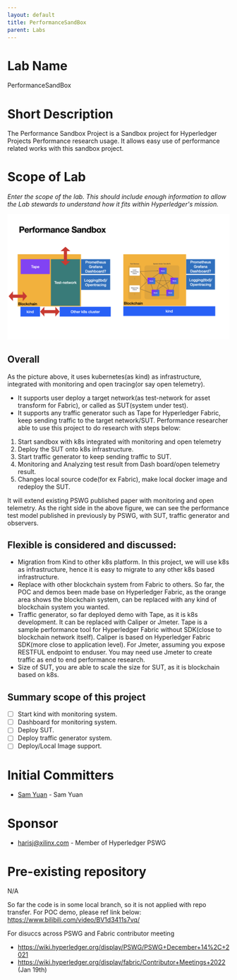 ```yaml
---
layout: default
title: PerformanceSandBox
parent: Labs
---
```

# Lab Name
PerformanceSandBox

# Short Description
The Performance Sandbox Project is a Sandbox project for Hyperledger Projects Performance research usage. It allows easy use of performance related works with this sandbox project.

# Scope of Lab
_Enter the scope of the lab. This should include enough information to allow the Lab stewards to understand how it fits within Hyperledger's mission._

![What is Performance Sandbox](./images/PerformanceSandBox.png "What is Perfomance Sandbox")

## Overall
As the picture above, it uses kubernetes(as kind) as infrastructure, integrated with monitoring and open tracing(or say open telemetry).
- It supports user deploy a target network(as test-network for asset transform for Fabric), or called as SUT(system under test).
- It supports any traffic generator such as Tape for Hyperledger Fabric, keep sending traffic to the target network/SUT.
Performance researcher able to use this project to do research with steps below:
1. Start sandbox with k8s integrated with monitoring and open telemetry
1. Deploy the SUT onto k8s infrastructure.
1. Start traffic generator to keep sending traffic to SUT.
1. Monitoring and Analyzing test result from Dash board/open telemetry result.
1. Changes local source code(for ex Fabric), make local docker image and redeploy the SUT.

It will extend existing PSWG published paper with monitoring and open telemetry. As the right side in the above figure, we can see the performance test model published in previously by PSWG, with SUT, traffic generator and observers.

## Flexible is considered and discussed:
- Migration from Kind to other k8s platform. In this project, we will use k8s as infrastructure, hence it is easy to migrate to any other k8s based infrastructure.
- Replace with other blockchain system from Fabric to others. So far, the POC and demos been made base on Hyperledger Fabric, as the orange area shows the blockchain system, can be replaced with any kind of blockchain system you wanted.
- Traffic generator, so far deployed demo with Tape, as it is k8s development. It can be replaced with Caliper or Jmeter. Tape is a sample performance tool for Hyperledger Fabric without SDK(close to blockchain network itself). Caliper is based on Hyperledger Fabric SDK(more close to application level). For Jmeter, assuming you expose RESTFUL endpoint to enduser. You may need use Jmeter to create traffic as end to end performance research.
- Size of SUT, you are able to scale the size for SUT, as it is blockchain based on k8s.

## Summary scope of this project
- [ ] Start kind with monitoring system.
- [ ] Dashboard for monitoring system.
- [ ] Deploy SUT.
- [ ] Deploy traffic generator system.
- [ ] Deploy/Local Image support.

# Initial Committers
- [Sam Yuan](https://github.com/SamYuan1990) - Sam Yuan

# Sponsor
- harisj@xilinx.com - Member of Hyperledger PSWG

# Pre-existing repository
N/A

So far the code is in some local branch, so it is not applied with repo transfer.
For POC demo, please ref link below:
https://www.bilibili.com/video/BV1d3411s7vq/

For disuccs across PSWG and Fabric contributor meeting
- https://wiki.hyperledger.org/display/PSWG/PSWG+December+14%2C+2021
- https://wiki.hyperledger.org/display/fabric/Contributor+Meetings+2022 (Jan 19th)